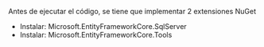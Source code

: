 Antes de ejecutar el código, se tiene que implementar 2 extensiones NuGet

- Instalar: Microsoft.EntityFrameworkCore.SqlServer
- Instalar: Microsoft.EntityFrameworkCore.Tools
